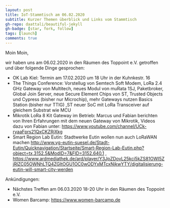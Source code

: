 ```yaml
---
layout: post
title: IoT-Stammtisch am 06.02.2020
subtitle: Kurzer Themen überblick und Links vom Stammtisch
gh-repo: daattali/beautiful-jekyll
gh-badge: [star, fork, follow]
tags: [launch]
comments: true
---
```


Moin Moin,

wir haben uns am 06.02.2020 in den Räumen des Toppoint e.V. getroffen und über folgende Dinge gesprochen:

* OK Lab Kiel: Termin am 17.02.2020 um 18 Uhr in der Kuhnkestr. 16
* The Things Conference: Vorstellug von Semtech Soft Modem, LoRa 2.4 GHz Gateway von Multitech, neues Modul von muRata 1SJ, Paketbroker, Global Join Server, neue Secure Element Chips von ST, Trusted Objects und Cypress (bisher nur Microchip), mehr Gateways nutzen Basics Station (bisher nur TTIG) ,ST neuer SoC mit LoRa Transceiver auf gleichem Substrat wie MCU
* Mikrotik LoRa 8 Kit Gateway im Betrieb: Marcus und Fabian berichten von Ihren Erfahrungen mit dem neuen Gateway von Mikrotik, Videos dazu von Fabian unter: https://www.youtube.com/channel/UCk-ryaaFprs21QxCKZRjXkg
* Smart Region Lab Eutin: Stadtwerke Eutin wollen nun auch LoRaWAN machen http://www.vg-eutin-suesel.de/Stadt-Eutin/Quicknavigation/Startseite/Smart-Region-Lab-Eutin.php?object=tx,3152.5&ModID=7&FID=3152.640.1 , https://www.ardmediathek.de/ard/player/Y3JpZDovL25kci5kZS81OWI5ZjRlZC05OWNhLTQ4ZGItOGU1OC0wODYxMTcxNjkwYTY/digitalisierung-eutin-will-smart-city-werden

Ankündigungen:
* Nächstes Treffen am 06.03.2020 18-20 Uhr in den Räumen des Toppoint e.V.
* Women Barcamp: https://www.women-barcamp.de
